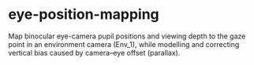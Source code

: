 # eye-position-mapping
Map binocular eye-camera pupil positions and viewing depth to the gaze point in an environment camera (Env_1), while modelling and correcting vertical bias caused by camera–eye offset (parallax).
